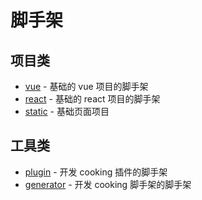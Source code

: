 # 脚手架


## 项目类
- [vue](https://github.com/cookingjs/slush-cooking-vue) - 基础的 vue 项目的脚手架
- [react](https://github.com/cookingjs/slush-cooking-react) - 基础的 react 项目的脚手架
- [static](https://github.com/cookingjs/slush-cooking-static) - 基础页面项目

## 工具类
- [plugin](https://github.com/cookingjs/slush-cooking-plugin) - 开发 cooking 插件的脚手架
- [generator](https://github.com/cookingjs/slush-cooking-generator) - 开发 cooking 脚手架的脚手架
